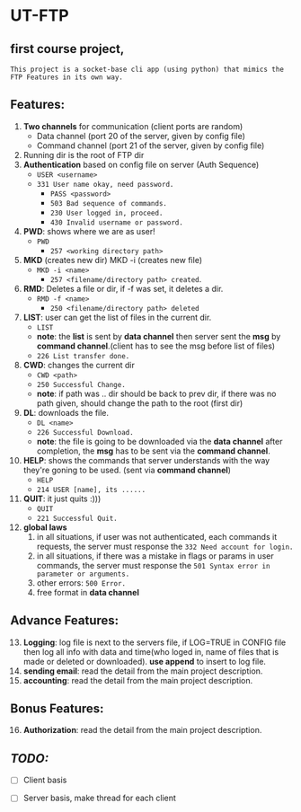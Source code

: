 # **UT-FTP**
## **first course project,**<br>
    This project is a socket-base cli app (using python) that mimics the FTP Features in its own way.
## **Features:**
1. __Two channels__ for communication (client ports are random)
   * Data channel    (port 20 of the server, given by config file)
   * ‫C‬‬ommand‬‬ ‫‪channel‬‬ (port 21 of the server, given by config file)
2. Running dir is the root of FTP dir
3. __Authentication__ based on config file on server (Auth Sequence)
   * `USER <username>`
   * `331 User name okay, need password.`
     * `PASS <password>`
      * `503 Bad sequence of commands.`
      * `230 User logged in, proceed.`
      * `430 Invalid username or password.`
4. __PWD__: shows where we are as user!
   * `PWD`
     * `257 <working directory path>`
5. __MKD__ (creates new dir) MKD -i (creates new file)
   * `MKD -i <name>`
     * `257 <filename/directory path> created`.
6. __RMD__: Deletes a file or dir, if -f was set, it deletes a dir.
   * `RMD -f <name>` 
     * `250 <filename/directory path> deleted`
7. __LIST__: user can get the list of files in the current dir.
   * `LIST`
   * __note__: the __list__ is sent by __data channel__ then server sent the __msg__ by __command channel__.(client has to see the msg before list of files)
   * `226 List transfer done.`
8. __CWD__: changes the current dir
   * `CWD <path>`
   * `250 Successful Change.`
   * __note__: if path was .. dir should be back to prev dir, if there was no path given, should change the path to the root (first dir)
9. __DL__: downloads the file.
   * `DL <name>`
   * `226 Successful Download.`
   * __note__: the file is going to be downloaded via the __data channel__ after completion, the __msg__ has to be sent via the __command channel__.
10. __HELP__: shows the commands that server understands with the way they're goning to be used. (sent via __command channel__)
      * `HELP`  
      * `214 USER [name], its ......` 
11. __QUIT__: it just quits :)))
      * `QUIT`
      * `221 Successful Quit.`
12. __global laws__
    1.  in all situations, if user was not authenticated, each commands it requests, the server must response the `332 Need account for login.`
    2.  in all situations, if there was a mistake in flags or params in user commands, the server must response the `501 Syntax error in parameter or arguments.`
    3.  other errors: `500 Error.`
    4.  free format in __data channel__
## **Advance Features:**
13. __Logging__: log file is next to the servers file, if LOG=TRUE in CONFIG file then log all info with data and time(who loged in, name of files that is made or deleted or downloaded). __use append__ to insert to log file.
14. __sending email__: read the detail from the main project description.
15. __accounting__: read the detail from the main project description.

## **Bonus Features:**
16. __Authorization__: read the detail from the main project description.
## _TODO:_
* [ ] Client basis
* [ ] Server basis, make thread for each client



